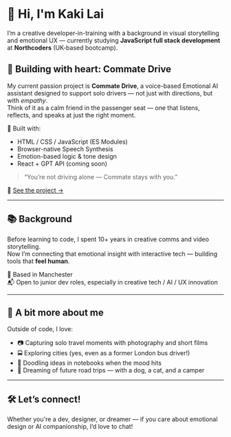 # 👋 Hi, I'm Kaki Lai

I’m a creative developer-in-training with a background in visual storytelling and emotional UX — currently studying **JavaScript full stack development** at **Northcoders** (UK-based bootcamp).

## 🚗 Building with heart: Commate Drive

My current passion project is **Commate Drive**, a voice-based Emotional AI assistant designed to support solo drivers — not just with directions, but with *empathy*.  
Think of it as a calm friend in the passenger seat — one that listens, reflects, and speaks at just the right moment.

🧠 Built with:
- HTML / CSS / JavaScript (ES Modules)
- Browser-native Speech Synthesis
- Emotion-based logic & tone design
- React + GPT API (coming soon)

> “You’re not driving alone — Commate stays with you.”

🔗 [See the project →](https://github.com/your-username/CommateDrive)

---

## 📚 Background

Before learning to code, I spent 10+ years in creative comms and video storytelling.  
Now I’m connecting that emotional insight with interactive tech — building tools that **feel human**.

📍 Based in Manchester  
📬 Open to junior dev roles, especially in creative tech / AI / UX innovation

---

## 🧡 A bit more about me

Outside of code, I love:
- 📷 Capturing solo travel moments with photography and short films  
- 🚍 Exploring cities (yes, even as a former London bus driver!)  
- 🎨 Doodling ideas in notebooks when the mood hits  
- 🐾 Dreaming of future road trips — with a dog, a cat, and a camper

---

## 🛠️ Let’s connect!

Whether you're a dev, designer, or dreamer — if you care about emotional design or AI companionship, I’d love to chat!


